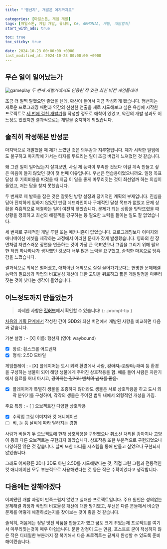 ```yaml
---
title: "'행선지', 개발은 여기까지로"

categories: [마일스톤, 게임 개발]
tags: [마일스톤, 게임 개발, 유니티, C#, ARMONIA, 개발, 개발일지]
start_with_ads: true

toc: true
toc_sticky: true

date: 2024-10-23 00:00:00 +0900
last_modified_at: 2024-10-23 00:00:00 +0900
---
```


## **무슨 일이 일어났는가**

![gameplay](/2024-10-23-armonia-developing-cancelled/gameplay.webp)
_두 번째 개발기에서도 인용한 적 있던 최신 버전 게임플레이_

조금 더 일찍 말했으면 좋았을 텐데, 확신이 들어서 지금 작성하게 됐습니다. 행선지는 새로운 프로그래밍 패턴과 약간의 신선한 연출을 새로 시도해보고 싶은 욕심에 시작한 프로젝트로 [세 번에 걸친 개발기](https://hyngng.github.io/tags/armonia/)를 작성할 정도로 애착이 있었고, 약간의 개발 성과도 어느정도 있었지만 결과적으로는 개발을 중지하게 되었습니다.

## **솔직히 작성해본 반성문**

마지막으로 개발했을 때 제가 느꼈던 것은 의무감과 지루함입니다. 제가 시작한 일임에도 불구하고 마지막에 가서는 타자를 두드리는 일이 조금 버겁게 느껴졌던 것 같습니다.

왜 그런 일이 일어났는지 살펴보면, 사실 제 능력이 부족한 것보다 이걸 계속 만들고 싶은 마음이 들지 않았던 것이 첫 번째 이유입니다. 우선은 연습용이었으니까요. 일정 목표 달성 후 기회비용을 따졌을 때 지금 이 일을 좋게 마무리짓는 것이 최선일까 하는 의심이 들었고, 저는 답을 찾지 못했습니다.

두 번째로 제 발목을 잡은 것은 잘못된 방향 설정과 장기적인 계획의 부재입니다. 진심을 담아 진지하게 임하지 않았던 만큼 데드라인이나 구체적인 달성 목표가 없었고 문제 상황을 즉흥적으로 해결하는 일이 여전히 잦았습니다. 문제가 되는 상황을 맞닥뜨렸을 때 상황을 정의하고 최선의 해결책을 강구하는 등 필요한 노력을 들이는 일도 잘 없었습니다.

세 번째로 구체적인 개발 루틴 또는 메커니즘이 없었습니다. 프로그래밍보다 이미지와 애니메이션 에셋을 제작하는 과정에서 이러한 문제가 잦게 발생했습니다. 영화의 한 장면처럼 자연스러운 장면을 연출하는 것이 가장 큰 목표였으나 그림을 그리기 위해 필요한 작업 하나하나가 생각했던 것보다 너무 많은 노력을 요구했고, 솔직한 마음으로 당혹감을 느꼈습니다.

결과적으로 의욕은 떨어졌고, 애착아닌 애착으로 질질 끌어가기보다는 현명한 문제해결능력의 필요성과 작업의 비효율성 개선에 대한 고민을 뒤로하고 짧은 개발일정을 마무리짓는 것이 낫다는 생각이 들었습니다.

## **어느정도까지 만들었는가**

> **자세한 사항은 [깃허브](https://github.com/hyngng/unity-armonia)에서 확인할 수 있습니다!**
{: .prompt-tip }

[처음의 기획 단계에서](https://hyngng.github.io/posts/armonia-planning/) 작성한 간이 GDD와 최신 버전에서 개발된 사항을 비교하면 다음과 같습니다.

기본 설명
: - [X] 이름: 행선지 (영어: waybound)
- [X] 장르: 횡스크롤 어드벤처
- [X] 형식: 2.5D 모바일

게임플레이
: - [X] 플레이어는 도시 외곽 환경에서 사람, ~~강아지, 고양이, 개미~~ 등 환경을 구성하는 생물이 되어 해당 생물에게 주어진 상호작용을 함. 예를 들어 사람은 자판기에서 음료를 꺼내 마시고, ~~강아지는 길거리 벤치의 냄새를 맡음.~~
- [x] 플레이어가 특별히 생물을 조종하지 않더라도 생물은 서로 상호작용을 하고 도시 외곽 분위기를 구성하며, 각각의 생물은 주어진 범위 내에서 외형적인 개성을 가짐.

주요 특징
: - [ ] 오브젝트간 다양한 상호작용
- [x] 수작업 그림 이미지와 컷 애니메이션
- [ ] 비, 눈 등 날씨에 따라 달라지는 경험

사람과 비둘기 두 오브젝트에 한해 상호작용을 구현했으나 취소선 처리된 강아지나 고양이 등의 다른 오브젝트는 구현되지 않았습니다. 상호작용 또한 부분적으로 구현되었으나 다양하진 않은 것 같습니다. 날씨 또한 파티클 시스템을 통해 만들고 싶었으나 구현되지 않았습니다.

그래도 어찌됐든 2D나 3D도 아닌 2.5D를 시도해봤다는 것, 직접 그린 그림과 전통적인 컷 애니메이션 모두 부분적으로 사용해봤다는 것 등은 작은 수확이었다고 생각합니다.

## **다음에는 잘해야겠다**

어찌됐던 개발 과정이 만족스럽지 않았고 실패한 프로젝트입니다. 주요 원인은 성의없는 문제해결 과정과 작업의 비효율성 개선에 대한 방기였고, 우선은 다른 분들께서 비슷한 문제를 어떻게 해결하셨는지를 찾아보는 것이 좋을 것 같습니다. 

솔직히, 처음에는 정말 멋진 작품을 만들고자 했고 꿈도 크게 꾸었는제 프로젝트를 여기서 마무리짓는것이 매우 아쉽습니다. 분한 감정이 드는 만큼, 포스트로 굳이 작성하지 않은 작은 디테일한 부분까지 잘 복기해서 다음 프로젝트는 끝까지 완성할 수 있도록 준비해야겠습니다.